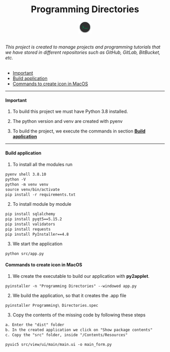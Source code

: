 <h1 align="center">Programming Directories</h1>

<p align="center">
  <img src="https://github.com/fersilentt/ProgrammingDirectories/blob/master/resources/img/main_icon.png" width="8%" />
</p>


<br/>
    <i>This project is created to manage projects and programming tutorials that we have stored in different repositories such as GitHub, GitLab, BitBucket, etc.</i>
<br/>
<br/>





- [Important](#Important)
- [Build application](#Build-application)
- [Commands to create icon in MacOS](#Commands-to-create-icon-in-MacOS)

---

#### Important

1. To build this project we must have Python 3.8 installed.

2. The python version and venv are created with pyenv

3. To build the project, we execute the commands in section **[Build application](#Build-application)**

---

#### Build application

1. To install all the modules run
```
pyenv shell 3.8.10
python -V
python -m venv venv
source venv/bin/activate
pip install -r requirements.txt 
```
2. To install module by module

```
pip install sqlalchemy
pip install pyqt5==5.15.2
pip install validators
pip install requests
pip install PyInstaller==4.8
```

3. We start the application

```
python src/app.py
```

#### Commands to create icon in MacOS

1. We create the executable to build our application with **py2applet**.

```
pyinstaller -n "Programming Directories" --windowed app.py
```

2. We build the application, so that it creates the .app file

```
pyinstaller Programming\ Directories.spec
```

3. Copy the contents of the missing code by following these steps

```
a. Enter the "dist" folder
b. In the created application we click on "Show package contents"
c. Copy the "src" folder, inside "/Contents/Resources"
```

```
pyuic5 src/view/ui/main/main.ui -o main_form.py
```


